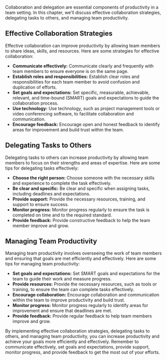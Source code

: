 
Collaboration and delegation are essential components of productivity in a team setting. In this chapter, we'll discuss effective collaboration strategies, delegating tasks to others, and managing team productivity.

Effective Collaboration Strategies
----------------------------------

Effective collaboration can improve productivity by allowing team members to share ideas, skills, and resources. Here are some strategies for effective collaboration:

* **Communicate effectively:** Communicate clearly and frequently with team members to ensure everyone is on the same page.
* **Establish roles and responsibilities:** Establish clear roles and responsibilities for each team member to avoid confusion and duplication of efforts.
* **Set goals and expectations:** Set specific, measurable, achievable, relevant, and time-bound (SMART) goals and expectations to guide the collaboration process.
* **Use technology:** Use technology, such as project management tools or video conferencing software, to facilitate collaboration and communication.
* **Encourage feedback:** Encourage open and honest feedback to identify areas for improvement and build trust within the team.

Delegating Tasks to Others
--------------------------

Delegating tasks to others can increase productivity by allowing team members to focus on their strengths and areas of expertise. Here are some tips for delegating tasks effectively:

* **Choose the right person:** Choose someone with the necessary skills and experience to complete the task effectively.
* **Be clear and specific:** Be clear and specific when assigning tasks, including deadlines and expectations.
* **Provide support:** Provide the necessary resources, training, and support to ensure success.
* **Monitor progress:** Monitor progress regularly to ensure the task is completed on time and to the required standard.
* **Provide feedback:** Provide constructive feedback to help the team member improve and grow.

Managing Team Productivity
--------------------------

Managing team productivity involves overseeing the work of team members and ensuring that goals are met efficiently and effectively. Here are some tips for managing team productivity:

* **Set goals and expectations:** Set SMART goals and expectations for the team to guide their work and measure progress.
* **Provide resources:** Provide the necessary resources, such as tools or training, to ensure the team can complete tasks effectively.
* **Encourage collaboration:** Encourage collaboration and communication within the team to improve productivity and build trust.
* **Monitor progress:** Monitor progress regularly to identify areas for improvement and ensure that deadlines are met.
* **Provide feedback:** Provide regular feedback to help team members improve and grow.

By implementing effective collaboration strategies, delegating tasks to others, and managing team productivity, you can increase productivity and achieve your goals more efficiently and effectively. Remember to communicate effectively, set goals and expectations, provide support, monitor progress, and provide feedback to get the most out of your efforts.
